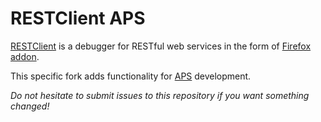 # RESTClient APS

[RESTClient](http://restclient.net) is a debugger for RESTful web services in the form of [Firefox addon](https://addons.mozilla.org/en-US/firefox/addon/9780/).

This specific fork adds functionality for [APS](http://dev.apsstandard.org/develop/) development.

*Do not hesitate to submit issues to this repository if you want something changed!*